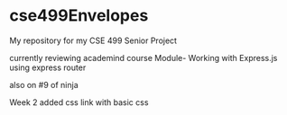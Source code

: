 # cse499Envelopes
My repository for my CSE 499 Senior Project

currently reviewing academind course
Module- Working with Express.js  using express router

also on #9 of ninja

Week 2
added css link with basic css